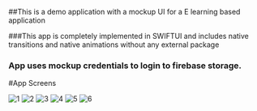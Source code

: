 
##This is a demo application with a mockup UI for a E learning based application 

###This app is completely implemented in SWIFTUI and includes native transitions and native animations without any external package

### App uses mockup credentials to login to firebase storage.

#App Screens


![1](https://user-images.githubusercontent.com/40890260/151988310-6713748f-4636-46ca-9ea6-588bcfab8d5c.gif)
![2](https://user-images.githubusercontent.com/40890260/151988334-61139000-27c3-4c41-b37e-112871d8038b.gif)
![3](https://user-images.githubusercontent.com/40890260/151988345-66d39b05-072d-4f70-b132-9be802582734.gif)
![4](https://user-images.githubusercontent.com/40890260/151988355-ee049bc6-78f9-471c-9a30-3346176084d7.gif)
![5](https://user-images.githubusercontent.com/40890260/151988367-47d193e1-e8c6-46da-854e-585406bc33b9.gif)
![6](https://user-images.githubusercontent.com/40890260/151988374-d3dce6cf-c78d-4cab-b05d-1912eb43a40e.gif)
